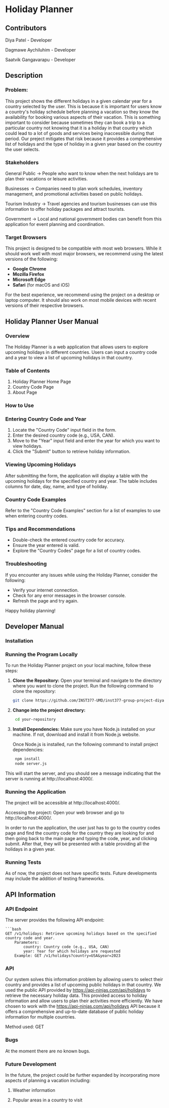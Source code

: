 # Holiday Planner
## Contributors
Diya Patel - Developer

Dagmawe Aychiluhim - Developer

Saatvik Gangavarapu - Developer

## Description
### Problem:
This project shows the different holidays in a given calendar year for a country selected by the user. 
This is because it is important for users know a country's holiday schedule before planning a vacation so they
know the availability for booking various aspects of their vacation. This is something important to consider because sometimes they
can book a trip to a particular country not knowing that it is a holiday in that country which could lead to a
lot of goods and services being inaccessible during that period. Our preject mitigates that risk because it provides
a comprehensive list of holidays and the type of holiday in a given year based on the country the user selects. 
 
### Stakeholders
General Public → People who want to know when the next holidays are to plan their vacations or leisure activities.

Businesses → Companies need to plan work schedules, inventory management, and promotional activities based on public holidays.

Tourism Industry → Travel agencies and tourism businesses can use this information to offer holiday packages and attract tourists.

Government → Local and national government bodies can benefit from this application for event planning and coordination.


### Target Browsers

This project is designed to be compatible with most web browsers. While it should work well with most major browsers, we recommend using the latest versions of the following:

- **Google Chrome**
- **Mozilla Firefox**
- **Microsoft Edge**
- **Safari** (for macOS and iOS)

For the best experience, we recommend using the project on a desktop or laptop computer. It should also work on most mobile devices with recent versions of their respective browsers.

## Holiday Planner User Manual

### Overview

The Holiday Planner is a web application that allows users to explore upcoming holidays in different countries. Users can input a country code and a year to view a list of upcoming holidays in that country. 

### Table of Contents

1. Holiday Planner Home Page
2. Country Code Page
3. About Page

### How to Use

### Entering Country Code and Year

1. Locate the "Country Code" input field in the form.
2. Enter the desired country code (e.g., USA, CAN).
3. Move to the "Year" input field and enter the year for which you want to view holidays.
4. Click the "Submit" button to retrieve holiday information.

### Viewing Upcoming Holidays

After submitting the form, the application will display a table with the upcoming holidays for the specified country and year. The table includes columns for date, day, name, and type of holiday.

### Country Code Examples

Refer to the "Country Code Examples" section for a list of examples to use when entering country codes.

### Tips and Recommendations

- Double-check the entered country code for accuracy.
- Ensure the year entered is valid.
- Explore the "Country Codes" page for a list of country codes.

### Troubleshooting

If you encounter any issues while using the Holiday Planner, consider the following:

- Verify your internet connection.
- Check for any error messages in the browser console.
- Refresh the page and try again.

Happy holiday planning!

## Developer Manual
### Installation
### Running the Program Locally

To run the Holiday Planner project on your local machine, follow these steps:

1. **Clone the Repository:**
   Open your terminal and navigate to the directory where you want to clone the project. Run the following command to clone the repository:

   ```bash
   git clone https://github.com/INST377-UMD/inst377-group-project-diyapatel02

2. **Change into the project directory:**

   ```bash
    cd your-repository

3. **Install Dependencies:**
Make sure you have Node.js installed on your machine. If not, download and install it from Node.js website.

    Once Node.js is installed, run the following command to install project dependencies:

   ```bash
    npm install
    node server.js

This will start the server, and you should see a message indicating that the server is running at http://localhost:4000/.


### Running the Application
The project will be accessible at http://localhost:4000/.

Accessing the project:
Open your web browser and go to http://localhost:4000/.

In order to run the application, the user just has to go to the country codes page and find the country code for the country
they are looking for and then going back to the main page and typing the code, year, and clicking submit. After that, they will be presented
with a table providing all the holidays in a given year. 

### Running Tests
As of now, the project does not have specific tests. Future developments may include the addition of testing frameworks.

## API Information

### API Endpoint
The server provides the following API endpoint:

    ```bash
    GET /v1/holidays: Retrieve upcoming holidays based on the specified country code and year.
        Parameters:
            country: Country code (e.g., USA, CAN)
            year: Year for which holidays are requested
        Example: GET /v1/holidays?country=USA&year=2023

### API
Our system solves this information problem by allowing users to select their country and provides a list of upcoming public holidays in that country. We  used the public API provided by https://api-ninjas.com/api/holidays to retrieve the necessary holiday data. This provided access to holiday information and allow users to plan their activities more efficiently. We have chosen to work with the https://api-ninjas.com/api/holidays API because it offers a comprehensive and up-to-date database of public holiday information for multiple countries.

Method used: GET

### Bugs
At the moment there are no known bugs. 

### Future Development
In the future, the project could be further expanded by incorporating more aspects of planning a vacation including: 

1. Weather information

2. Popular areas in a country to visit